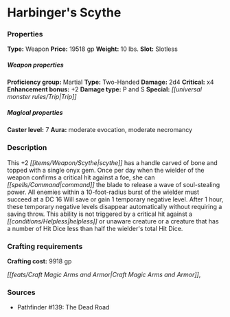 ﻿---
Title: "Harbinger's Scythe"
Type: "Weapon"
Price: "19518 gp"
Weight: "10 lbs."
Slot: "Slotless"
Proficiency group: "Martial"
Weapon properties Type: "Two-Handed"
Damage: "2d4"
Critical: "x4"
Enhancement bonus: "+2"
Damage type: "P and S"
Special: "Trip"
Caster level: "7"
Aura: "moderate evocation, moderate necromancy"
Description: |
  "This _+2 scythe_ has a handle carved of bone and topped with a single onyx gem. Once per day when the wielder of the weapon confirms a critical hit against a foe, she can command the blade to release a wave of soul-stealing power. All enemies within a 10-foot-radius burst of the wielder must succeed at a DC 16 Will save or gain 1 temporary negative level. After 1 hour, these temporary negative levels disappear automatically without requiring a saving throw. This ability is not triggered by a critical hit against a helpless or unaware creature or a creature that has a number of Hit Dice less than half the wielder's total Hit Dice."
Crafting cost: "9918 gp"
Sources: "['Pathfinder #139: The Dead Road']"
---

# Harbinger's Scythe

### Properties

**Type:** Weapon **Price:** 19518 gp **Weight:** 10 lbs. **Slot:** Slotless

##### Weapon properties

**Proficiency group:** Martial **Type:** Two-Handed **Damage:** 2d4 **Critical:** x4 **Enhancement bonus:** +2 **Damage type:** P and S **Special:** _[[universal monster rules/Trip|Trip]]_

##### Magical properties

**Caster level:** 7 **Aura:** moderate evocation, moderate necromancy

### Description

This +2 _[[items/Weapon/Scythe|scythe]]_ has a handle carved of bone and topped with a single onyx gem. Once per day when the wielder of the weapon confirms a critical hit against a foe, she can _[[spells/Command|command]]_ the blade to release a wave of soul-stealing power. All enemies within a 10-foot-radius burst of the wielder must succeed at a DC 16 Will save or gain 1 temporary negative level. After 1 hour, these temporary negative levels disappear automatically without requiring a saving throw. This ability is not triggered by a critical hit against a _[[conditions/Helpless|helpless]]_ or unaware creature or a creature that has a number of Hit Dice less than half the wielder's total Hit Dice.

### Crafting requirements

**Crafting cost:** 9918 gp

_[[feats/Craft Magic Arms and Armor|Craft Magic Arms and Armor]]_,

### Sources

* Pathfinder #139: The Dead Road